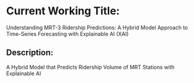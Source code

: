 # Current Working Title: 
Understanding MRT-3 Ridership Predictions: A Hybrid Model Approach to Time-Series Forecasting with Explainable AI (XAI)

## Description: 
A Hybrid Model that Predicts Ridership Volume of MRT Stations with Explainable AI

